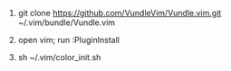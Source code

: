 1. git clone https://github.com/VundleVim/Vundle.vim.git ~/.vim/bundle/Vundle.vim

2. open vim; run :PluginInstall

3. sh ~/.vim/color_init.sh
